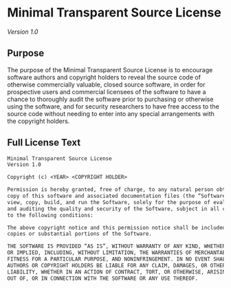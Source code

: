 # Minimal Transparent Source License

_Version 1.0_

## Purpose

The purpose of the Minimal Transparent Source License is to encourage software
authors and copyright holders to reveal the source code of otherwise
commercially valuable, closed source software, in order for prospective users
and commercial licensees of the software to have a chance to thoroughly audit
the software prior to purchasing or otherwise using the software, and for
security researchers to have free access to the source code without needing to
enter into any special arrangements with the copyright holders.

## Full License Text

```txt
Minimal Transparent Source License
Version 1.0

Copyright (c) <YEAR> <COPYRIGHT HOLDER>

Permission is hereby granted, free of charge, to any natural person obtaining a
copy of this software and associated documentation files (the “Software”), to
view, copy, build, and run the Software, solely for the purpose of evaluating
and auditing the quality and security of the Software, subject in all cases
to the following conditions:

The above copyright notice and this permission notice shall be included in all
copies or substantial portions of the Software.

THE SOFTWARE IS PROVIDED “AS IS”, WITHOUT WARRANTY OF ANY KIND, WHETHER EXPRESS
OR IMPLIED, INCLUDING, WITHOUT LIMITATION, THE WARRANTIES OF MERCHANTABILITY,
FITNESS FOR A PARTICULAR PURPOSE, AND NONINFRINGEMENT. IN NO EVENT SHALL THE
AUTHORS OR COPYRIGHT HOLDERS BE LIABLE FOR ANY CLAIM, DAMAGES, OR OTHER
LIABILITY, WHETHER IN AN ACTION OF CONTRACT, TORT, OR OTHERWISE, ARISING FROM,
OUT OF, OR IN CONNECTION WITH THE SOFTWARE OR ANY USE THEREOF.
```
